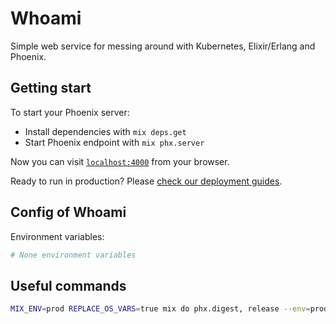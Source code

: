 # Whoami

Simple web service for messing around with Kubernetes, Elixir/Erlang and Phoenix.

## Getting start

To start your Phoenix server:

  * Install dependencies with `mix deps.get`
  * Start Phoenix endpoint with `mix phx.server`

Now you can visit [`localhost:4000`](http://localhost:4000) from your browser.

Ready to run in production? Please [check our deployment guides](https://hexdocs.pm/phoenix/deployment.html).

## Config of Whoami

Environment variables:
```sh
# None environment variables
```

## Useful commands

```sh
MIX_ENV=prod REPLACE_OS_VARS=true mix do phx.digest, release --env=prod
```
